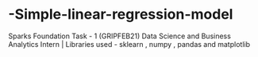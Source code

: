 # -Simple-linear-regression-model
Sparks Foundation Task - 1 (GRIPFEB21) Data Science and Business Analytics Intern  | Libraries used - sklearn , numpy , pandas and matplotlib
